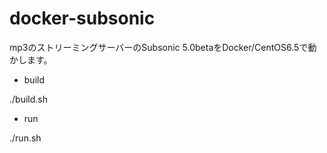 docker-subsonic
===============

mp3のストリーミングサーバーのSubsonic 5.0betaをDocker/CentOS6.5で動かします。

* build

 ./build.sh
 
* run
 
 ./run.sh


